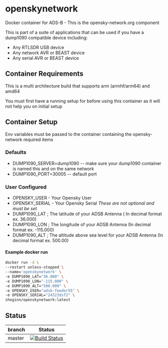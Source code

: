 # openskynetwork

Docker container for ADS-B - This is the opensky-network.org component

This is part of a suite of applications that can be used if you have a dump1090 compatible device including:

* Any RTLSDR USB device
* Any network AVR or BEAST device
* Any serial AVR or BEAST device

## Container Requirements

This is a multi architecture build that supports arm (armhf/arm64) and amd64

You must first have a running setup for before using this container as it will not help you on initial setup

## Container Setup

Env variables must be passed to the container containing the opensky-network required items

### Defaults

* DUMP1090_SERVER=dump1090 -- make sure your dump1090 container is named this and on the same network
* DUMP1090_PORT=30005 -- default port

### User Configured

* OPENSKY_USER - Your Opensky User
* OPENSKY_SERIAL - Your Opensky Serial
*These are not optional and must be set*
* DUMP1090_LAT ; The latitude of your ADSB Antenna ( In decimal format ex. 36.000)
* DUMP1090_LON ; The longitude of your ADSB Antenna (In decimal format ex. -115.000)
* DUMP1090_ALT ; The altitude above sea level for your ADSB Antenna (In decimal format ex. 500.00)

#### Example docker run

```bash
docker run -d \
--restart unless-stopped \
--name='openskynetwork' \
-e DUMP1090_LAT="36.000" \
-e DUMP1090_LON="-115.000" \
-e DUMP1090_ALT="500.000" \
-e OPENSKY_USER="adsb-feeder55" \
-e OPENSKY_SERIAL="24323dsf2" \
shoginn/openskynetwork:latest

```

## Status

| branch | Status |
|--------|--------|
| master | [![Build Status](https://travis-ci.org/ShoGinn/openskynetwork.svg?branch=master)](https://travis-ci.org/ShoGinn/openskynetwork) |
